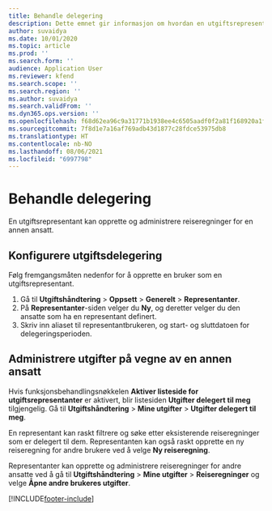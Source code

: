 ```yaml
---
title: Behandle delegering
description: Dette emnet gir informasjon om hvordan en utgiftsrepresentant kan opprette og administrere reiseregninger for en annen ansatt.
author: suvaidya
ms.date: 10/01/2020
ms.topic: article
ms.prod: ''
ms.search.form: ''
audience: Application User
ms.reviewer: kfend
ms.search.scope: ''
ms.search.region: ''
ms.author: suvaidya
ms.search.validFrom: ''
ms.dyn365.ops.version: ''
ms.openlocfilehash: f68d62ea96c9a31771b1938ee4c6505aadf0f2a81f168920a1f057227b986281
ms.sourcegitcommit: 7f8d1e7a16af769adb43d1877c28fdce53975db8
ms.translationtype: HT
ms.contentlocale: nb-NO
ms.lasthandoff: 08/06/2021
ms.locfileid: "6997798"
---
```

# <a name="manage-delegation"></a>Behandle delegering
En utgiftsrepresentant kan opprette og administrere reiseregninger for en annen ansatt.

## <a name="configuring-expense-delegation"></a>Konfigurere utgiftsdelegering

Følg fremgangsmåten nedenfor for å opprette en bruker som en utgiftsrepresentant. 
1. Gå til **Utgiftshåndtering** > **Oppsett** > **Generelt** > **Representanter**. 
2. På **Representanter**-siden velger du **Ny**, og deretter velger du den ansatte som ha en representant definert. 
3. Skriv inn aliaset til representantbrukeren, og start- og sluttdatoen for delegeringsperioden.

## <a name="manage-expenses-on-behalf-of-another-employee"></a>Administrere utgifter på vegne av en annen ansatt

Hvis funksjonsbehandlingsnøkkelen **Aktiver listeside for utgiftsrepresentanter** er aktivert, blir listesiden **Utgifter delegert til meg** tilgjengelig. Gå til **Utgiftshåndtering** > **Mine utgifter** > **Utgifter delegert til meg**.

En representant kan raskt filtrere og søke etter eksisterende reiseregninger som er delegert til dem. Representanten kan også raskt opprette en ny reiseregning for andre brukere ved å velge **Ny reiseregning**.

Representanter kan opprette og administrere reiseregninger for andre ansatte ved å gå til **Utgiftshåndtering** > **Mine utgifter** > **Reiseregninger** og velge **Åpne andre brukeres utgifter**.


[!INCLUDE[footer-include](../includes/footer-banner.md)]